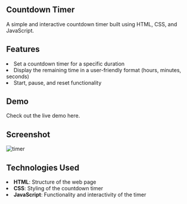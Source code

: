 <h2>Countdown Timer</h2>
<p>A simple and interactive countdown timer built using HTML, CSS, and JavaScript.</p>
<h2>Features</h2>
<li>Set a countdown timer for a specific duration</li>
<li>Display the remaining time in a user-friendly format (hours, minutes, seconds)</li>
<li>Start, pause, and reset functionality</li>
<h2>Demo</h2>
<p>Check out the live demo here.</p>
<h2>Screenshot</h2>


![timer](https://github.com/agupta890/Countdown-Timer/assets/151984414/f8b072b5-0aec-4654-89de-18c15d6ee300)

<h2>Technologies Used</h2>
<li><b>HTML</b>: Structure of the web page</li>
<li><b>CSS</b>: Styling of the countdown timer</li>
<li><b>JavaScript</b>: Functionality and interactivity of the timer</li>
